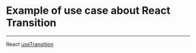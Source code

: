 # Example of use case about React Transition

---

React [useTransition](https://react.dev/reference/react/useTransition)
